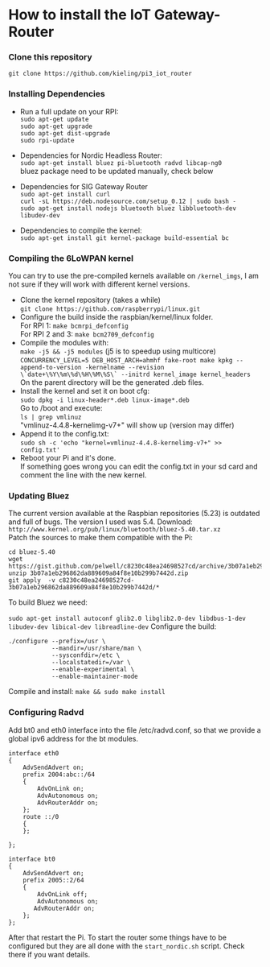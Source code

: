 # How to install the IoT Gateway-Router

### Clone this repository
`git clone https://github.com/kieling/pi3_iot_router`

### Installing Dependencies
- Run a full update on your RPI:<br>
`sudo apt-get update`<br>
`sudo apt-get upgrade`<br>
`sudo apt-get dist-upgrade`<br>
`sudo rpi-update`<br>

- Dependencies for Nordic Headless Router:<br>
`sudo apt-get install bluez pi-bluetooth radvd libcap-ng0`<br> 
bluez package need to be updated manually, check below<br>

- Dependencies for SIG Gateway Router<br>
`sudo apt-get install curl`<br>
`curl -sL https://deb.nodesource.com/setup_0.12 | sudo bash - `<br>
`sudo apt-get install nodejs bluetooth bluez libbluetooth-dev libudev-dev`<br>

- Dependencies to compile the kernel: <br>
`sudo apt-get install git kernel-package build-essential bc`<br>

### Compiling the 6LoWPAN kernel
You can try to use the pre-compiled kernels available on `/kernel_imgs`, I am not sure if they will work with different kernel versions. 
- Clone the kernel repository (takes a while)<br>
`git clone https://github.com/raspberrypi/linux.git`<br>
- Configure the build inside the raspbian/kernel/linux folder. <br>
For RPI 1: `make bcmrpi_defconfig`<br>
For RPI 2 and 3: `make bcm2709_defconfig`<br>
- Compile the modules with: <br>
`make -j5 && -j5 modules` (j5 is to speedup using multicore)<br>
``CONCURRENCY_LEVEL=5 DEB_HOST_ARCH=ahmhf fake-root make kpkg --append-to-version -kernelname --revision \`date+\%Y\%m\%d\%H\%M\%S\` --initrd kernel_image kernel_headers``<br>
On the parent directory will be the generated .deb files.<br>
- Install the kernel and set it on boot cfg:<br>
`sudo dpkg -i linux-header*.deb linux-image*.deb`<br>
Go to /boot and execute:<br>
`ls | grep vmlinuz`<br>
"vmlinuz-4.4.8-kernelimg-v7+" will show up (version may differ)<br>
- Append it to the config.txt:<br>
`sudo sh -c 'echo "kernel=vmlinuz-4.4.8-kernelimg-v7+" >> config.txt'`<br>
- Reboot your Pi and it's done. <br>
If something goes wrong you can edit the config.txt in your sd card and comment the line with the new kernel.<br>

### Updating Bluez
The current version available at the Raspbian repositories (5.23) is outdated and full of bugs. The version I used was 5.4.
Download: `http://www.kernel.org/pub/linux/bluetooth/bluez-5.40.tar.xz`<br>
Patch the sources to make them compatible with the Pi: <br>
```
cd bluez-5.40
wget https://gist.github.com/pelwell/c8230c48ea24698527cd/archive/3b07a1eb296862da889609a84f8e10b299b7442d.zip
unzip 3b07a1eb296862da889609a84f8e10b299b7442d.zip
git apply  -v c8230c48ea24698527cd-3b07a1eb296862da889609a84f8e10b299b7442d/*
```
To build Bluez we need: <br>  
`sudo apt-get install autoconf glib2.0 libglib2.0-dev libdbus-1-dev libudev-dev libical-dev libreadline-dev`
Configure the build: 
```
./configure --prefix=/usr \
            --mandir=/usr/share/man \
            --sysconfdir=/etc \
            --localstatedir=/var \
            --enable-experimental \
            --enable-maintainer-mode
```
Compile and install: 
`make && sudo make install`

### Configuring Radvd
Add bt0 and eth0 interface into the file /etc/radvd.conf, so that we provide a global ipv6 address for the bt modules. 
```
interface eth0
{
    AdvSendAdvert on;
    prefix 2004:abc::/64
    { 
        AdvOnLink on;
        AdvAutonomous on;
        AdvRouterAddr on;
    };
    route ::/0
    {
    };

};

interface bt0
{
    AdvSendAdvert on;
    prefix 2005::2/64
    {
        AdvOnLink off;
        AdvAutonomous on;
       AdvRouterAddr on; 
    };
};
```
After that restart the Pi. To start the router some things have to be configured but they are all done with the `start_nordic.sh` script. Check there if you want details. 
